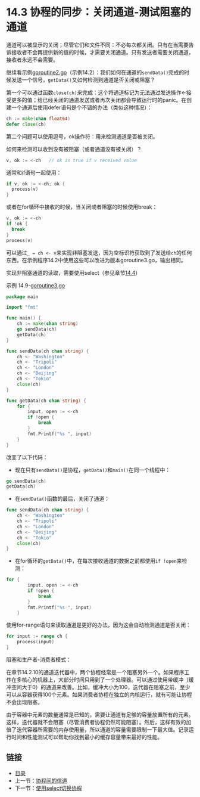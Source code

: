 # 14.3 协程的同步：关闭通道-测试阻塞的通道

通道可以被显示的关闭；尽管它们和文件不同：不必每次都关闭。只有在当需要告诉接收者不会再提供新的值的时候，才需要关闭通道。只有发送者需要关闭通道，接收者永远不会需要。

继续看示例[goroutine2.go](examples/chapter_14/goroutine2.go)（示例14.2）：我们如何在通道的`sendData()`完成的时候发送一个信号，`getData()`又如何检测到通道是否关闭或阻塞？

第一个可以通过函数`close(ch)`来完成：这个将通道标记为无法通过发送操作<-接受更多的值；给已经关闭的通道发送或者再次关闭都会导致运行时的panic。在创建一个通道后使用defer语句是个不错的办法（类似这种情况）：
```go
ch := make(chan float64)
defer close(ch)
```
第二个问题可以使用逗号，ok操作符：用来检测通道是否被关闭。

如何来检测可以收到没有被阻塞（或者通道没有被关闭）？
```go
v, ok := <-ch   // ok is true if v received value
```
通常和if语句一起使用：
```go
if v, ok := <-ch; ok {
  process(v)
}
```
或者在for循环中接收的时候，当关闭或者阻塞的时候使用break：
```go
v, ok := <-ch
if !ok {
  break
}
process(v)
```
可以通过`_ = ch <- v`来实现非阻塞发送，因为空标识符获取到了发送给`ch`的任何东西。在示例程序14.2中使用这些可以改进为版本goroutine3.go，输出相同。

实现非阻塞通道的读取，需要使用select（参见章节[14.4](14.4.md)）

示例 14.9-[goroutine3.go](examples/chapter_14/goroutine3.go)
```go
package main

import "fmt"

func main() {
	ch := make(chan string)
	go sendData(ch)
	getData(ch)
}

func sendData(ch chan string) {
	ch <- "Washington"
	ch <- "Tripoli"
	ch <- "London"
	ch <- "Beijing"
	ch <- "Tokio"
	close(ch)
}

func getData(ch chan string) {
	for {
		input, open := <-ch
		if !open {
			break
		}
		fmt.Printf("%s ", input)
	}
}
```
改变了以下代码：
* 现在只有`sendData()`是协程，`getData()`和`main()`在同一个线程中：
```go
go sendData(ch)
getData(ch)
```
* 在`sendData()`函数的最后，关闭了通道：
```go
func sendData(ch chan string) {
	ch <- "Washington"
	ch <- "Tripoli"
	ch <- "London"
	ch <- "Beijing"
	ch <- "Tokio"
	close(ch)
}
```
* 在for循环的`getData()`中，在每次接收通道的数据之前都使用`if !open`来检测：
```go
for {
		input, open := <-ch
		if !open {
			break
		}
		fmt.Printf("%s ", input)
	}
```
使用for-range语句来读取通道是更好的办法，因为这会自动检测通道是否关闭：
```go
for input := range ch {
  	process(input)
}
```
阻塞和生产者-消费者模式：

在章节14.2.10的通道迭代器中，两个协程经常是一个阻塞另外一个。如果程序工作在多核心的机器上，大部分时间只用到了一个处理器。可以通过使用带缓冲（缓冲空间大于0）的通道来改善。比如，缓冲大小为100，迭代器在阻塞之前，至少可以从容器获得100个元素。如果消费者协程在独立的内核运行，就有可能让协程不会出现阻塞。

由于容器中元素的数量通常是已知的，需要让通道有足够的容量放置所有的元素。这样，迭代器就不会阻塞（尽管消费者协程仍然可能阻塞）。然后，这样有效的加倍了迭代容器所需要的内存使用量，所以通道的容量需要限制一下最大值。记录运行时间和性能测试可以帮助你找到最小的缓存容量带来最好的性能。

## 链接

- [目录](directory.md)
- 上一节：[协程间的信道](14.2.md)
- 下一节：[使用select切换协程](14.4.md)
